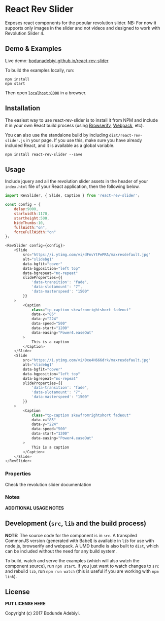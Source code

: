 # React Rev Slider
Exposes react components for the popular revolution slider. 
NB: For now it supports only images in the slider and not videos and designed to work with Revolution Slider 4.

## Demo & Examples

Live demo: [bodunadebiyi.github.io/react-rev-slider](http://bodunadebiyi.github.io/react-rev-slider/)

To build the examples locally, run:

```
npm install
npm start
```

Then open [`localhost:8000`](http://localhost:8000) in a browser.


## Installation

The easiest way to use react-rev-slider is to install it from NPM and include it in your own React build process (using [Browserify](http://browserify.org), [Webpack](http://webpack.github.io/), etc).

You can also use the standalone build by including `dist/react-rev-slider.js` in your page. If you use this, make sure you have already included React, and it is available as a global variable.

```
npm install react-rev-slider --save
```


## Usage
Include jquery and all the revolution slider assets in the header of your `index.html` file of your React application, then the following below.

```js
import RevSlider, { Slide, Caption } from 'react-rev-slider';

const config = {
    delay:9000,
    startwidth:1170,
    startheight:500,
    hideThumbs:10,
    fullWidth:"on",
    forceFullWidth:"on"
};

<RevSlider config={config}>
	<Slide
		src="https://i.ytimg.com/vi/dFnvYtPePRA/maxresdefault.jpg"
		alt="slidebg1"
		data-bgfit="cover"
		data-bgposition="left top"
		data-bgrepeat="no-repeat"
		slideProperties={{
			'data-transition': "fade",
			'data-slotamount': "7",
			'data-masterspeed': "1500"
		}}
	>   
		<Caption
			class="tp-caption skewfromrightshort fadeout"
			data-x="85"
			data-y="224"
			data-speed="500"
			data-start="1200"
			data-easing="Power4.easeOut"
		>
			This is a caption
		</Caption>
	</Slide>
	<Slide
		src="https://i.ytimg.com/vi/0xe4H666drk/maxresdefault.jpg"
		alt="slidebg1"
		data-bgfit="cover"
		data-bgposition="left top"
		data-bgrepeat="no-repeat"
		slideProperties={{
			'data-transition': "fade",
			'data-slotamount': "7",
			'data-masterspeed': "1500"
		}}
	>   
		<Caption
			class="tp-caption skewfromrightshort fadeout"
			data-x="85"
			data-y="224"
			data-speed="500"
			data-start="1200"
			data-easing="Power4.easeOut"
		>
			This is a caption
		</Caption>
	</Slide>
</RevSlider>
```

### Properties
Check the revolution slider documentation

### Notes

__ADDITIONAL USAGE NOTES__


## Development (`src`, `lib` and the build process)

**NOTE:** The source code for the component is in `src`. A transpiled CommonJS version (generated with Babel) is available in `lib` for use with node.js, browserify and webpack. A UMD bundle is also built to `dist`, which can be included without the need for any build system.

To build, watch and serve the examples (which will also watch the component source), run `npm start`. If you just want to watch changes to `src` and rebuild `lib`, run `npm run watch` (this is useful if you are working with `npm link`).

## License

__PUT LICENSE HERE__

Copyright (c) 2017 Bodunde Adebiyi.

